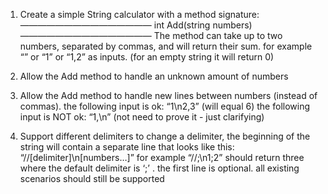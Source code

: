 1.  Create a simple String calculator with a method signature:
    ———————————————
    int Add(string numbers)
    ———————————————
    The method can take up to two numbers, separated by commas, and will return their sum.
    for example “” or “1” or “1,2” as inputs.
    (for an empty string it will return 0)

2.  Allow the Add method to handle an unknown amount of numbers

3.  Allow the Add method to handle new lines between numbers (instead of commas).
    the following input is ok: “1\n2,3” (will equal 6)
    the following input is NOT ok: “1,\n” (not need to prove it - just clarifying)

4.  Support different delimiters
    to change a delimiter, the beginning of the string will contain a separate line that looks like this: “//[delimiter]\n[numbers…]” for example “//;\n1;2” should return three where the default delimiter is ‘;’ .
    the first line is optional. all existing scenarios should still be supported
